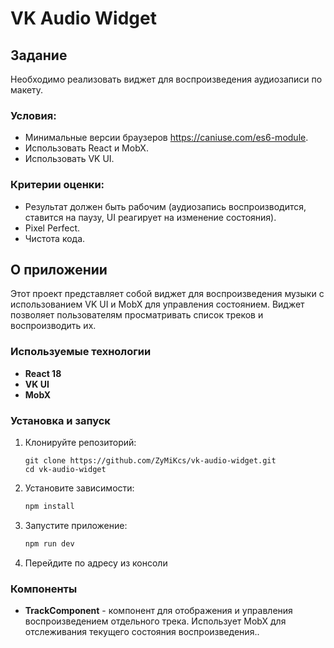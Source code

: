 # VK Audio Widget

## Задание

Необходимо реализовать виджет для воспроизведения аудиозаписи по макету.

### Условия:

- Минимальные версии браузеров https://caniuse.com/es6-module.
- Использовать React и MobX.
- Использовать VK UI.

### Критерии оценки:

- Результат должен быть рабочим (аудиозапись воспроизводится, ставится на паузу, UI реагирует на изменение состояния).
- Pixel Perfect.
- Чистота кода.

## О приложении

Этот проект представляет собой виджет для воспроизведения музыки с использованием VK UI и MobX для управления состоянием. Виджет позволяет пользователям просматривать список треков и воспроизводить их.

### Используемые технологии

-   **React 18**
-   **VK UI**
-   **MobX**
  
### Установка и запуск

1. Клонируйте репозиторий:
   ```
   git clone https://github.com/ZyMiKcs/vk-audio-widget.git
   cd vk-audio-widget
   ```
   
2. Установите зависимости:
   ```bash
   npm install
   ```
   
3. Запустите приложение:
   ```bash
   npm run dev
   ```
   
4. Перейдите по адресу из консоли

### Компоненты

- **TrackComponent** - компонент для отображения и управления воспроизведением отдельного трека. Использует MobX для отслеживания текущего состояния воспроизведения..

